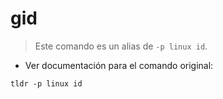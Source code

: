 # gid

> Este comando es un alias de `-p linux id`.

- Ver documentación para el comando original:

`tldr -p linux id`

